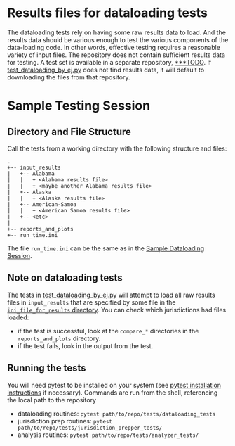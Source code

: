 # Results files for dataloading tests
The dataloading tests rely on having some raw results data to load. And the results data should be various enough to test the various components of the data-loading code. In other words, effective testing requires a reasonable variety of input files. The repository does not contain sufficient results data for testing. A test set is available in a separate repository, [***TODO](***TODO). If [test_dataloading_by_ej.py](../tests/dataloading_tests/test_dataloading_by_ej.py) does not find results data, it will default to downloading the files from that repository.

# Sample Testing Session

## Directory and File Structure
 Call the tests from a working directory with the following structure and files:
```
.
+-- input_results
|   +-- Alabama
|   |   + <Alabama results file>
|   |   + <maybe another Alabama results file>
|   +-- Alaska
|   |   + <Alaska results file>
|   +-- American-Samoa
|   |   + <American Samoa results file>
|   +-- <etc>
|
+-- reports_and_plots
+-- run_time.ini
```
The file `run_time.ini` can be the same as in the [Sample Dataloading Session](Sample_Session.md). 

## Note on dataloading tests
The tests in [test_dataloading_by_ej.py](../tests/dataloading_tests/test_dataloading_by_ej.py) will attempt to load all raw results files in `input_results` that are specified by some file in the [`ini_file_for_results` directory](../src/ini_files_for_results). You can check which jurisdictions had files loaded:
 * if the test is successful, look at the `compare_*` directories in the `reports_and_plots` directory.
 * if the test fails, look in the output from the test.

## Running the tests
You will need pytest to be installed on your system (see [pytest installation instructions](https://docs.pytest.org/en/6.2.x/getting-started.html) if necessary). Commands are run from the shell, referencing the local path to the repository
 * dataloading routines: `pytest path/to/repo/tests/dataloading_tests`
 * jurisdiction prep routines: `pytest path/to/repo/tests/jurisdiction_prepper_tests/`
 * analysis routines: `pytest path/to/repo/tests/analyzer_tests/  `